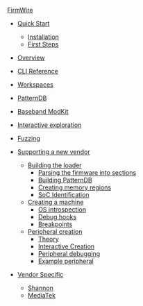 [FirmWire](./README.md)

- [Quick Start]()
  - [Installation]()
  - [First Steps]()
- [Overview](overview.md)
- [CLI Reference](cli_reference.md)
- [Workspaces](workspaces.md)
- [PatternDB](pattern_db.md)
- [Baseband ModKit](modkit.md)
- [Interactive exploration](interactive.md)
- [Fuzzing](fuzzing.md)
- [Supporting a new vendor]()
  - [Building the loader]()
    - [Parsing the firmware into sections]()
    - [Building PatternDB]()
    - [Creating memory regions]()
    - [SoC Identification]()
  - [Creating a machine]()
    - [OS introspection]()
    - [Debug hooks]()
    - [Breakpoints]()
  - [Peripheral creation]()
    - [Theory]()
    - [Interactive Creation]()
    - [Peripheral debugging]()
    - [Example peripheral]()

- [Vendor Specific]()
  - [Shannon]()
  - [MediaTek]()
